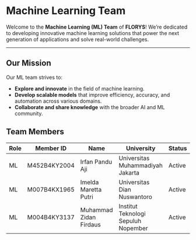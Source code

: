 # Machine Learning Team

Welcome to the **Machine Learning (ML) Team** of **FLORYS**! We’re dedicated to developing innovative machine learning solutions that power the next generation of applications and solve real-world challenges.

---

## Our Mission

Our ML team strives to:
- **Explore and innovate** in the field of machine learning.
- **Develop scalable models** that improve efficiency, accuracy, and automation across various domains.
- **Collaborate and share knowledge** with the broader AI and ML community.

## Team Members

| Role | Member ID    | Name                    | University                         | Status   |
|------|--------------|-------------------------|------------------------------------|----------|
| ML   | M452B4KY2004 | Irfan Pandu Aji         | Universitas Muhammadiyah Jakarta   | Active   |
| ML   | M007B4KX1965 | Imelda Maretta Putri    | Universitas Dian Nuswantoro        | Active   |
| ML   | M004B4KY3137 | Muhammad Zidan Firdaus  | Institut Teknologi Sepuluh Nopember| Active   |